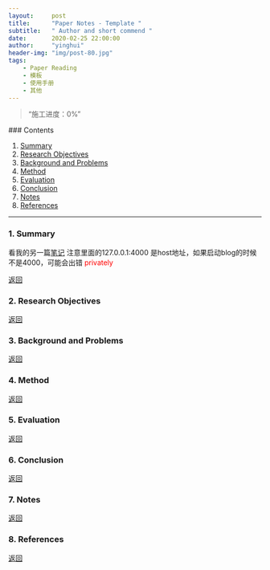 ```yaml
---
layout:     post
title:      "Paper Notes - Template "
subtitle:   " Author and short commend "
date:       2020-02-25 22:00:00
author:     "yinghui"
header-img: "img/post-80.jpg"
tags:
    - Paper Reading
    - 模板
    - 使用手册
    - 其他
---
```


> “施工进度：0%”

<p id = "0"></p>
### Contents

1. [Summary](#1)
1. [Research Objectives](#2)
1. [Background and Problems](#3)
1. [Method](#4)
1. [Evaluation](#5)
1. [Conclusion](#6)
1. [Notes](#7)
1. [References](#8)
-------------------------------------------------------

<h3 id="1">1. Summary</h3>

看我的另一篇[笔记](http://127.0.0.1:4000/2018/03/23/MLAPP-Notes/) 注意里面的127.0.0.1:4000 是host地址，如果启动blog的时候不是4000，可能会出错
<font color='red'> privately </font>   

[返回](#0)


<h3 id="2">2. Research Objectives</h3>

[返回](#0)

<h3 id="3">3. Background and Problems</h3>

[返回](#0)


<h3 id="4">4. Method</h3>

[返回](#0)

<h3 id="5">5. Evaluation</h3>

[返回](#0)


<h3 id="6">6. Conclusion</h3>

[返回](#0)


<h3 id="7">7. Notes</h3>

[返回](#0)


<h3 id="8">8. References</h3>

[返回](#0)